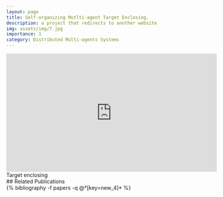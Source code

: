 ```yaml
---
layout: page
title: Self-organizing Mutlti-agent Target Enclosing.
description: a project that redirects to another website
img: assets/img/7.jpg
importance: 1
category: Distributed Multi-agents Systems
---
```



<div class="row justify-content-sm-center">
    <iframe width="560" height="315" src="https://www.youtube.com/embed/videoseries?si=qLm7MDObm7d63ewp&amp;list=PLSaNz7HdVhmsp7JV57Wf20So7B4bMDKTX" title="YouTube video player" frameborder="0" allow="accelerometer; autoplay; clipboard-write; encrypted-media; gyroscope; picture-in-picture; web-share" referrerpolicy="strict-origin-when-cross-origin" allowfullscreen></iframe>
</div>
<div class="caption">
    Target enclosing   
</div>
## Related Publications
<div class="publications">
  {% bibliography -f papers -q @*[key=new_4]* %}  
</div>
